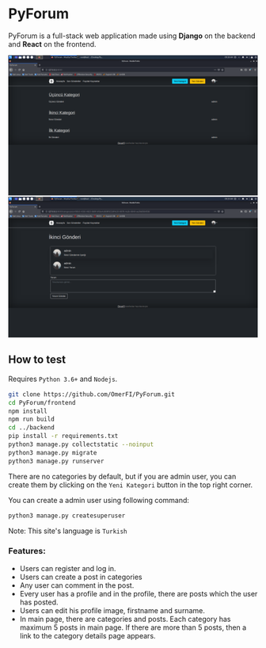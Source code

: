 # PyForum

PyForum is a full-stack web application made using **Django** on the backend and **React** on the frontend.

![](images/index.png)
![](images/detail.png)

## How to test

Requires `Python 3.6+` and `Nodejs`.

```bash
git clone https://github.com/OmerFI/PyForum.git
cd PyForum/frontend
npm install
npm run build
cd ../backend
pip install -r requirements.txt
python3 manage.py collectstatic --noinput
python3 manage.py migrate
python3 manage.py runserver
```

There are no categories by default, but if you are admin user, you can create them by clicking on the `Yeni Kategori` button in the top right corner.

You can create a admin user using following command:

```bash
python3 manage.py createsuperuser
```

Note: This site's language is `Turkish`

### Features:

- Users can register and log in.
- Users can create a post in categories
- Any user can comment in the post.
- Every user has a profile and in the profile, there are posts which the user has posted.
- Users can edit his profile image, firstname and surname.
- In main page, there are categories and posts. Each category has maximum 5 posts in main page. If there are more than 5 posts, then a link to the category details page appears.
